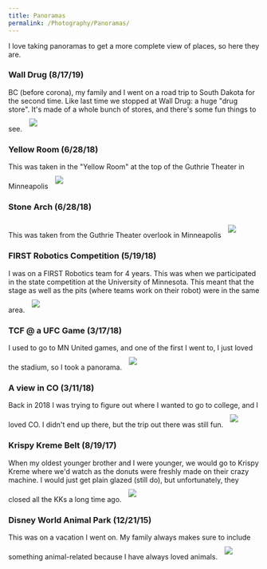 ```yaml
---
title: Panoramas
permalink: /Photography/Panoramas/
---
```


I love taking panoramas to get a more complete view of places, so here they are.

### Wall Drug (8/17/19)
BC (before corona), my family and I went on a road trip to South Dakota for the second time. Like last time we stopped at Wall Drug: a huge "drug store". It's made of a whole bunch of stores, and there's some fun things to see.
<img src="/blog/assets/images/Panoramas/WallDrug.jpg" style="padding:10px">

### Yellow Room (6/28/18)
This was taken in the "Yellow Room" at the top of the Guthrie Theater in Minneapolis
<img src="/blog/assets/images/Panoramas/YellowRoom.jpeg" style="padding:10px">

### Stone Arch (6/28/18)
This was taken from the Guthrie Theater overlook in Minneapolis
<img src="/blog/assets/images/Panoramas/StoneArchFromGuthrie.jpeg" style="padding:10px">

### FIRST Robotics Competition (5/19/18)
I was on a FIRST Robotics team for 4 years. This was when we participated in the state competition at the University of Minnesota. This meant that the stage as well as the pits (where teams work on their robot) were in the same area.
<img src="/blog/assets/images/Panoramas/RoboComp.jpeg" style="padding:10px">

### TCF @ a UFC Game (3/17/18)
I used to go to MN United games, and one of the first I went to, I just loved the stadium, so I took a panorama.
<img src="/blog/assets/images/Panoramas/TCFBankUFC.jpeg" style="padding:10px">

### A view in CO (3/11/18)
Back in 2018 I was trying to figure out where I wanted to go to college, and I loved CO. I didn't end up there, but the trip out there was still fun.
<img src="/blog/assets/images/Panoramas/SomewhereInCO.jpg" style="padding:10px">

### Krispy Kreme Belt (8/19/17)
When my oldest younger brother and I were younger, we would go to Krispy Kreme where we'd watch as the donuts were freshly made on their crazy machine. I would just get plain glazed (still do), but unfortunately, they closed all the KKs a long time ago.
<img src="/blog/assets/images/Panoramas/KK.JPG" style="padding:10px">

### Disney World Animal Park (12/21/15)
This was on a vacation I went on. My family always makes sure to include something animal-related because I have always loved animals.
<img src="/blog/assets/images/Panoramas/DWAnimalPark.JPG" style="padding:10px">